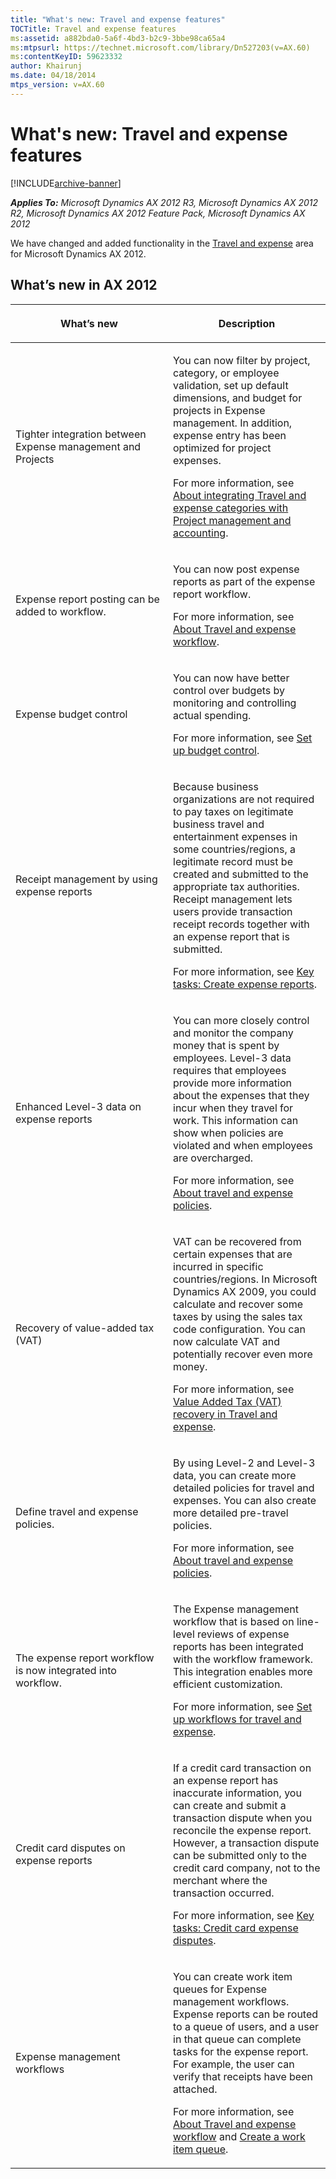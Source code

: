 ```yaml
---
title: "What's new: Travel and expense features"
TOCTitle: Travel and expense features
ms:assetid: a882bda0-5a6f-4bd3-b2c9-3bbe98ca65a4
ms:mtpsurl: https://technet.microsoft.com/library/Dn527203(v=AX.60)
ms:contentKeyID: 59623332
author: Khairunj
ms.date: 04/18/2014
mtps_version: v=AX.60
---
```


# What's new: Travel and expense features 


[!INCLUDE[archive-banner](includes/archive-banner.md)]


_**Applies To:** Microsoft Dynamics AX 2012 R3, Microsoft Dynamics AX 2012 R2, Microsoft Dynamics AX 2012 Feature Pack, Microsoft Dynamics AX 2012_

We have changed and added functionality in the [Travel and expense](travel-and-expense.md) area for Microsoft Dynamics AX 2012.

## What’s new in AX 2012

<table>
<colgroup>
<col style="width: 50%" />
<col style="width: 50%" />
</colgroup>
<thead>
<tr class="header">
<th><p>What’s new</p></th>
<th><p>Description</p></th>
</tr>
</thead>
<tbody>
<tr class="odd">
<td><p>Tighter integration between Expense management and Projects</p></td>
<td><p>You can now filter by project, category, or employee validation, set up default dimensions, and budget for projects in Expense management. In addition, expense entry has been optimized for project expenses.</p>
<p>For more information, see <a href="about-integrating-travel-and-expense-categories-with-project-management-and-accounting.md">About integrating Travel and expense categories with Project management and accounting</a>.</p></td>
</tr>
<tr class="even">
<td><p>Expense report posting can be added to workflow.</p></td>
<td><p>You can now post expense reports as part of the expense report workflow.</p>
<p>For more information, see <a href="about-travel-and-expense-workflow.md">About Travel and expense workflow</a>.</p></td>
</tr>
<tr class="odd">
<td><p>Expense budget control</p></td>
<td><p>You can now have better control over budgets by monitoring and controlling actual spending.</p>
<p>For more information, see <a href="set-up-budget-control.md">Set up budget control</a>.</p></td>
</tr>
<tr class="even">
<td><p>Receipt management by using expense reports</p></td>
<td><p>Because business organizations are not required to pay taxes on legitimate business travel and entertainment expenses in some countries/regions, a legitimate record must be created and submitted to the appropriate tax authorities. Receipt management lets users provide transaction receipt records together with an expense report that is submitted.</p>
<p>For more information, see <a href="key-tasks-create-expense-reports.md">Key tasks: Create expense reports</a>.</p></td>
</tr>
<tr class="odd">
<td><p>Enhanced Level-3 data on expense reports</p></td>
<td><p>You can more closely control and monitor the company money that is spent by employees. Level-3 data requires that employees provide more information about the expenses that they incur when they travel for work. This information can show when policies are violated and when employees are overcharged.</p>
<p>For more information, see <a href="about-travel-and-expense-policies.md">About travel and expense policies</a>.</p></td>
</tr>
<tr class="even">
<td><p>Recovery of value-added tax (VAT)</p></td>
<td><p>VAT can be recovered from certain expenses that are incurred in specific countries/regions. In Microsoft Dynamics AX 2009, you could calculate and recover some taxes by using the sales tax code configuration. You can now calculate VAT and potentially recover even more money.</p>
<p>For more information, see <a href="value-added-tax-vat-recovery-in-travel-and-expense.md">Value Added Tax (VAT) recovery in Travel and expense</a>.</p></td>
</tr>
<tr class="odd">
<td><p>Define travel and expense policies.</p></td>
<td><p>By using Level-2 and Level-3 data, you can create more detailed policies for travel and expenses. You can also create more detailed pre-travel policies.</p>
<p>For more information, see <a href="about-travel-and-expense-policies.md">About travel and expense policies</a>.</p></td>
</tr>
<tr class="even">
<td><p>The expense report workflow is now integrated into workflow.</p></td>
<td><p>The Expense management workflow that is based on line-level reviews of expense reports has been integrated with the workflow framework. This integration enables more efficient customization.</p>
<p>For more information, see <a href="set-up-workflows-for-travel-and-expense.md">Set up workflows for travel and expense</a>.</p></td>
</tr>
<tr class="odd">
<td><p>Credit card disputes on expense reports</p></td>
<td><p>If a credit card transaction on an expense report has inaccurate information, you can create and submit a transaction dispute when you reconcile the expense report. However, a transaction dispute can be submitted only to the credit card company, not to the merchant where the transaction occurred.</p>
<p>For more information, see <a href="key-tasks-credit-card-expense-disputes.md">Key tasks: Credit card expense disputes</a>.</p></td>
</tr>
<tr class="even">
<td><p>Expense management workflows</p></td>
<td><p>You can create work item queues for Expense management workflows. Expense reports can be routed to a queue of users, and a user in that queue can complete tasks for the expense report. For example, the user can verify that receipts have been attached.</p>
<p>For more information, see <a href="about-travel-and-expense-workflow.md">About Travel and expense workflow</a> and <a href="create-a-work-item-queue.md">Create a work item queue</a>.</p></td>
</tr>
</tbody>
</table>

  


